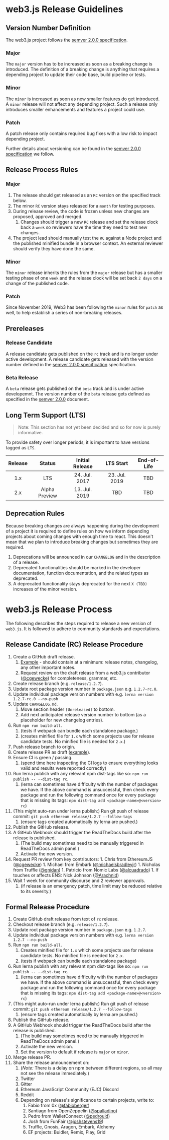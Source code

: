 # web3.js Release Guidelines

## Version Number Definition

The web3.js project follows the [semver 2.0.0 specification](https://semver.org/).

### Major

The `major` version has to be increased as soon as a breaking change is introduced. The definition of a breaking change is anything that requires a depending project to update their code base, build pipeline or tests.

### Minor

The `minor` is increased as soon as new smaller features do get introduced. A `minor` release will not affect any depending project. Such a release only introduces smaller enhancements and features a project could use.

### Patch

A patch release only contains required bug fixes with a low risk to impact depending project.

Further details about versioning can be found in the [semver 2.0.0 specification](https://semver.org/) we follow.

## Release Process Rules

### Major

1.  The release should get released as an `RC` version on the specified track below.
1.  The minor `RC` version stays released for a `month` for testing purposes.
1.  During release review, the code is frozen unless new changes are proposed, approved and merged.
    1.  Changes should trigger a new `RC` release and set the release clock back a `week` so reviewers have the time they need to test new changes.
1.  The project lead should manually test the `RC` against a Node project and the published
    minified bundle in a browser context. An external reviewer should verify they have done the same.

### Minor

The `minor` release inherits the rules from the `major` release but has a smaller testing phase of one `week` and the release clock will be set back `2 days` on a change of the published code.

### Patch

Since November 2019, Web3 has been following the `minor` rules for `patch` as well, to help establish a series of non-breaking releases.

## Prereleases

### Release Candidate

A release candidate gets published on the `rc` track and is no longer under active development. A release candidate gets released with the version number defined in the [semver 2.0.0 specification](https://semver.org/) specification.

### Beta Release

A `beta` release gets published on the `beta` track and is under active developemnt. The version number of the `beta` release gets defined as specified in the [semver 2.0.0](https://semver.org/) document.

## Long Term Support (LTS)

> Note: This section has not yet been decided and so for now is purely informative.

To provide safety over longer periods, it is important to have versions tagged as `LTS`.

| Release |    Status     | Initial Release |   LTS Start   | End-of-Life |
| :-----: | :-----------: | :-------------: | :-----------: | :---------: |
|   1.x   |      LTS      |  24. Jul. 2017  | 23. Jul. 2019 |     TBD     |
|   2.x   | Alpha Preview |  13. Jul. 2019  |      TBD      |     TBD     |

## Deprecation Rules

Because breaking changes are always happening during the development of a project it is required to define rules on how we inform depending projects about coming changes with enough time to react. This doesn't mean that we plan to introduce breaking changes but sometimes they are required.

1.  Deprecations will be announced in our `CHANGELOG` and in the description of a release.
2.  Deprecated functionalities should be marked in the developer documentation, function documentation, and the related types as deprecated.
3.  A deprecated functionality stays deprecated for the next `X (TBD)` increases of the minor version.

# web3.js Release Process

The following describes the steps required to release a new version of `web3.js`. It is followed to adhere to community standards and expectations.

## Release Candidate (RC) Release Procedure

1.  Create a GitHub draft release.
    1.  [Example](https://github.com/ethereum/web3.js/releases/tag/v1.2.7-rc.0) - should contain at a minimum: release notes, changelog, any other important notes.
    1.  Request review on the draft release from a web3.js contributor ([@cgewecke](https://github.com/cgewecke)) for completeness, grammar, etc.
1.  Create release branch (e.g. `release/1.2.7`).
1.  Update root package version number in `package.json` e.g. `1.2.7-rc.0`.
1.  Update individual package version numbers with e.g. `lerna version 1.2.7-rc.0 --no-push`
1.  Update `CHANGELOG.md`.
    1.  Move section header `[Unreleased]` to bottom.
    1.  Add next anticipated release version number to bottom (as a placeholder for new changelog entries). 
1.  Run `npm run build-all`.
    1.  (tests if webpack can bundle each standalone package.)
    1.  (creates minified file for `1.x` which some projects use for release candidate tests. No minified file is needed for `2.x`.)
1.  Push release branch to origin.
1.  Create release PR as draft ([example](https://github.com/ethereum/web3.js/pull/3351)).
1.  Ensure CI is green / passing.
    1.  (spend time here inspecting the CI logs to ensure everything looks valid and results were reported correctly)
1.  Run lerna publish with any relevant npm dist-tags like so: `npm run publish -- --dist-tag rc`.
    1. (lerna can sometimes have difficulty with the number of packages we have. If the above command is unsuccessful, then check every package and run the following command once for every package that is missing its tags: `npm dist-tag add <package-name>@<version> rc`)
1.  (This might auto-run under lerna publish:) Run git push of release commit: `git push ethereum release/1.2.7 --follow-tags`
    1.  (ensure tags created automatically by lerna are pushed.)
1.  Publish the GitHub release.
1.  A GitHub Webhook should trigger the ReadTheDocs build after the release is published.
    1.  (The build may sometimes need to be manually triggered in ReadTheDocs admin panel.)
    1.  Activate the new version.
1.  Request PR review from key contributors:
        1.  Chris from EthereumJS ([@cgewecke](https://github.com/cgewecke))
        1.  Michael from Embark ([@michaelsbradleyjr](https://github.com/michaelsbradleyjr))
        1.  Nicholas from Truffle ([@gnidan](https://github.com/gnidan))
        1.  Patricio from Nomic Labs ([@alcuadrado](https://github.com/alcuadrado))
        1.  If touches or affects ENS: Nick Johnson ([@Arachnid](https://github.com/Arachnid))
1.  Wait 1 week for community discourse and 2 reviewer approvals.
    1.  (if release is an emergency patch, time limit may be reduced relative to its severity.)

## Formal Release Procedure

1.  Create GitHub draft release from text of `rc` release.
1.  Checkout release branch (e.g. `release/1.2.7`).
1.  Update root package version number in `package.json` e.g. `1.2.7`.
1.  Update individual package version numbers with e.g. `lerna version 1.2.7 --no-push`
1.  Run `npm run build-all`.
    1.  Creates minified file for `1.x` which some projects use for release candidate tests. No minified file is needed for `2.x`.
    1.  (tests if webpack can bundle each standalone package)
1.  Run lerna publish with any relevant npm dist-tags like so: `npm run publish -- --dist-tag rc`.
    1. (lerna can sometimes have difficulty with the number of packages we have. If the above command is unsuccessful, then check every package and run the following command once for every package that is missing its tags: `npm dist-tag add <package-name>@<version> rc`)
1.  (This might auto-run under lerna publish:) Run git push of release commit: `git push ethereum release/1.2.7 --follow-tags`
    1.  (ensure tags created automatically by lerna are pushed.)
1.  Publish the GitHub release.
1.  A GitHub Webhook should trigger the ReadTheDocs build after the release is published.
    1.  (The build may sometimes need to be manually triggered in ReadTheDocs admin panel.)
    1.  Activate the new version.
    1.  Set the version to default if release is `major` or `minor`.
1.  Merge release PR.
1.  Share the release announcement on:
    1.  (_Note:_ There is a delay on npm between different regions, so all may not see the release immediately.)
    1.  Twitter
    1.  Gitter
    1.  Ethereum JavaScript Community (EJC) Discord
    1.  Reddit
    1.  Depending on release's significance to certain projects, write to:
        1.  Fabio from 0x ([@fabioberger](https://github.com/fabioberger))
        1.  Santiago from OpenZeppelin ([@spalladino](https://github.com/spalladino))
        1.  Pedro from WalletConnect ([@pedrouid](https://github.com/pedrouid))
        1.  Josh from FunFair ([@joshstevens19](https://github.com/joshstevens19))
        1.  Truffle, Gnosis, Aragon, Embark, Alchemy
        1.  EF projects: Buidler, Remix, Play, Grid
